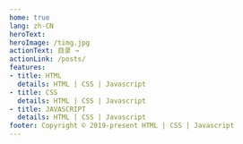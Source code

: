 ```yaml
---
home: true
lang: zh-CN
heroText: 
heroImage: /timg.jpg
actionText: 目录 →
actionLink: /posts/
features:
- title: HTML
  details: HTML | CSS | Javascript
- title: CSS
  details: HTML | CSS | Javascript
- title: JAVASCRIPT
  details: HTML | CSS | Javascript
footer: Copyright © 2019-present HTML | CSS | Javascript
---
```

